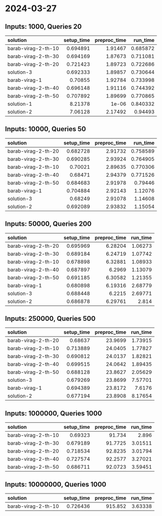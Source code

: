 # 2024-03-27

## Inputs: 1000, Queries 20

| solution            |   setup_time |   preproc_time |   run_time |
|:--------------------|-------------:|---------------:|-----------:|
| barab-virag-2-th-10 |     0.694891 |        1.91467 |   0.685872 |
| barab-virag-2-th-30 |     0.694169 |        1.87673 |   0.711081 |
| barab-virag-2-th-20 |     0.721423 |        1.89723 |   0.722686 |
| solution-3          |     0.692333 |        1.89857 |   0.730644 |
| barab-virag-1       |     0.70855  |        1.92784 |   0.733998 |
| barab-virag-2-th-40 |     0.696148 |        1.91116 |   0.744392 |
| barab-virag-2-th-50 |     0.707892 |        1.89699 |   0.770865 |
| solution-1          |     8.21378  |        1e-06   |   0.840332 |
| solution-2          |     7.06128  |        2.17492 |   0.94493  |

## Inputs: 10000, Queries 50

| solution            |   setup_time |   preproc_time |   run_time |
|:--------------------|-------------:|---------------:|-----------:|
| barab-virag-2-th-20 |     0.682728 |        2.91732 |   0.758589 |
| barab-virag-2-th-30 |     0.690285 |        2.93924 |   0.764905 |
| barab-virag-2-th-10 |     0.70021  |        2.89635 |   0.770306 |
| barab-virag-2-th-40 |     0.68471  |        2.94379 |   0.771526 |
| barab-virag-2-th-50 |     0.684683 |        2.91978 |   0.79446  |
| barab-virag-1       |     0.704884 |        2.92143 |   1.12076  |
| solution-3          |     0.68249  |        2.91078 |   1.14608  |
| solution-2          |     0.692089 |        2.93832 |   1.15054  |

## Inputs: 50000, Queries 200

| solution            |   setup_time |   preproc_time |   run_time |
|:--------------------|-------------:|---------------:|-----------:|
| barab-virag-2-th-20 |     0.695969 |        6.28204 |    1.06273 |
| barab-virag-2-th-30 |     0.689184 |        6.24719 |    1.07742 |
| barab-virag-2-th-10 |     0.678898 |        6.32881 |    1.08933 |
| barab-virag-2-th-40 |     0.687897 |        6.2969  |    1.13079 |
| barab-virag-2-th-50 |     0.691185 |        6.30582 |    1.21355 |
| barab-virag-1       |     0.680898 |        6.19316 |    2.68779 |
| solution-3          |     0.688448 |        6.2215  |    2.69771 |
| solution-2          |     0.686878 |        6.29761 |    2.814   |

## Inputs: 250000, Queries 500

| solution            |   setup_time |   preproc_time |   run_time |
|:--------------------|-------------:|---------------:|-----------:|
| barab-virag-2-th-20 |     0.68637  |        23.9699 |    1.73915 |
| barab-virag-2-th-10 |     0.713889 |        24.0405 |    1.77827 |
| barab-virag-2-th-30 |     0.690812 |        24.0137 |    1.82821 |
| barab-virag-2-th-40 |     0.699515 |        24.0642 |    1.89435 |
| barab-virag-2-th-50 |     0.688128 |        23.8627 |    2.05629 |
| solution-3          |     0.679269 |        23.8699 |    7.57701 |
| barab-virag-1       |     0.694389 |        23.8172 |    7.6176  |
| solution-2          |     0.677194 |        23.8908 |    8.17654 |

## Inputs: 1000000, Queries 1000

| solution            |   setup_time |   preproc_time |   run_time |
|:--------------------|-------------:|---------------:|-----------:|
| barab-virag-2-th-10 |     0.69323  |        91.734  |    2.896   |
| barab-virag-2-th-30 |     0.679189 |        91.7725 |    3.01511 |
| barab-virag-2-th-20 |     0.718534 |        92.8235 |    3.01794 |
| barab-virag-2-th-40 |     0.727574 |        92.2577 |    3.27021 |
| barab-virag-2-th-50 |     0.686711 |        92.0723 |    3.59451 |

## Inputs: 10000000, Queries 1000

| solution            |   setup_time |   preproc_time |   run_time |
|:--------------------|-------------:|---------------:|-----------:|
| barab-virag-2-th-10 |     0.726436 |        915.852 |    3.63338 |